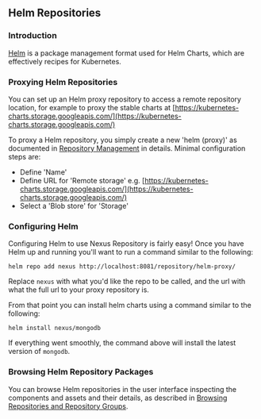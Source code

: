 <!--

    Sonatype Nexus (TM) Open Source Version
    Copyright (c) 2018-present Sonatype, Inc.
    All rights reserved. Includes the third-party code listed at http://links.sonatype.com/products/nexus/oss/attributions.

    This program and the accompanying materials are made available under the terms of the Eclipse Public License Version 1.0,
    which accompanies this distribution and is available at http://www.eclipse.org/legal/epl-v10.html.

    Sonatype Nexus (TM) Professional Version is available from Sonatype, Inc. "Sonatype" and "Sonatype Nexus" are trademarks
    of Sonatype, Inc. Apache Maven is a trademark of the Apache Software Foundation. M2eclipse is a trademark of the
    Eclipse Foundation. All other trademarks are the property of their respective owners.

-->
## Helm Repositories

### Introduction

[Helm](https://helm.sh/) is a package management format used for Helm Charts, which are effectively recipes for Kubernetes. 

### Proxying Helm Repositories

You can set up an Helm proxy repository to access a remote repository location, for example to proxy the stable charts 
at [https://kubernetes-charts.storage.googleapis.com/](https://kubernetes-charts.storage.googleapis.com/)

To proxy a Helm repository, you simply create a new 'helm (proxy)' as documented in 
[Repository Management](https://help.sonatype.com/display/NXRM3/Configuration#Configuration-RepositoryManagement) in
details. Minimal configuration steps are:

- Define 'Name'
- Define URL for 'Remote storage' e.g. [https://kubernetes-charts.storage.googleapis.com/](https://kubernetes-charts.storage.googleapis.com/)
- Select a 'Blob store' for 'Storage'

### Configuring Helm 

Configuring Helm to use Nexus Repository is fairly easy! Once you have Helm up and running you'll want to run a command similar to the following:

```
helm repo add nexus http://localhost:8081/repository/helm-proxy/
```

Replace `nexus` with what you'd like the repo to be called, and the url with what the full url to your proxy repository is.

From that point you can install helm charts using a command similar to the following:

`helm install nexus/mongodb`

If everything went smoothly, the command above will install the latest version of `mongodb`.

### Browsing Helm Repository Packages

You can browse Helm repositories in the user interface inspecting the components and assets and their details, as
described in [Browsing Repositories and Repository Groups](https://help.sonatype.com/display/NXRM3/Browsing+Repositories+and+Repository+Groups).
